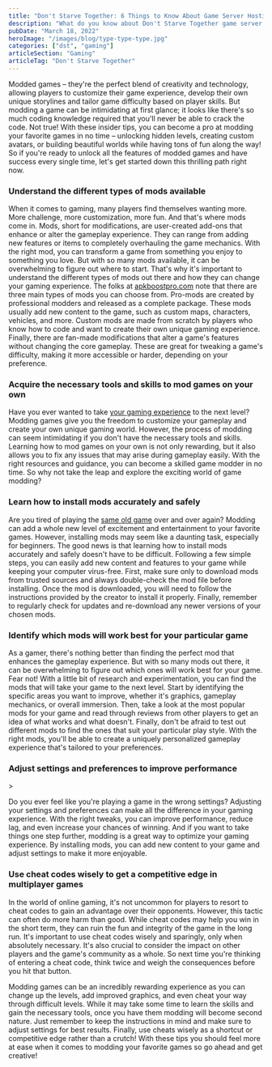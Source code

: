 ```yaml
---
title: "Don't Starve Together: 6 Things to Know About Game Server Hosting"
description: "What do you know about Don't Starve Together game server hosting? Read about some important things to consider about these servers."
pubDate: "March 18, 2022"
heroImage: "/images/blog/type-type-type.jpg"
categories: ["dst", "gaming"]
articleSection: "Gaming"
articleTag: "Don't Starve Together"
---
```


Modded games – they're the perfect blend of creativity and technology, allowing players to customize their game experience, develop their own unique storylines and tailor game difficulty based on player skills. But modding a game can be intimidating at first glance; it looks like there's so much coding knowledge required that you'll never be able to crack the code. Not true! With these insider tips, you can become a pro at modding your favorite games in no time – unlocking hidden levels, creating custom avatars, or building beautiful worlds while having tons of fun along the way! So if you're ready to unlock all the features of modded games and have success every single time, let's get started down this thrilling path right now.

### Understand the different types of mods available

When it comes to gaming, many players find themselves wanting more. More challenge, more customization, more fun. And that's where mods come in. Mods, short for modifications, are user-created add-ons that enhance or alter the gameplay experience. They can range from adding new features or items to completely overhauling the game mechanics. With the right mod, you can transform a game from something you enjoy to something you love. But with so many mods available, it can be overwhelming to figure out where to start. That's why it's important to understand the different types of mods out there and how they can change your gaming experience. The folks at [apkboostpro.com](https://apkboostpro.com/) note that there are three main types of mods you can choose from. Pro-mods are created by professional modders and released as a complete package. These mods usually add new content to the game, such as custom maps, characters, vehicles, and more. Custom mods are made from scratch by players who know how to code and want to create their own unique gaming experience. Finally, there are fan-made modifications that alter a game's features without changing the core gameplay. These are great for tweaking a game's difficulty, making it more accessible or harder, depending on your preference.

### Acquire the necessary tools and skills to mod games on your own

Have you ever wanted to take [your gaming experience](https://aleforge.net/blog/the-most-popular-multiplayer-games-to-try-out-today) to the next level? Modding games give you the freedom to customize your gameplay and create your own unique gaming world. However, the process of modding can seem intimidating if you don't have the necessary tools and skills. Learning how to mod games on your own is not only rewarding, but it also allows you to fix any issues that may arise during gameplay easily. With the right resources and guidance, you can become a skilled game modder in no time. So why not take the leap and explore the exciting world of game modding?

### Learn how to install mods accurately and safely

Are you tired of playing the [same old game](https://www.forbes.com/sites/paultassi/2021/01/31/a-cyberpunk-2077-warning-if-youre-using-mods-or-crafted-saves/) over and over again? Modding can add a whole new level of excitement and entertainment to your favorite games. However, installing mods may seem like a daunting task, especially for beginners. The good news is that learning how to install mods accurately and safely doesn't have to be difficult. Following a few simple steps, you can easily add new content and features to your game while keeping your computer virus-free. First, make sure only to download mods from trusted sources and always double-check the mod file before installing. Once the mod is downloaded, you will need to follow the instructions provided by the creator to install it properly. Finally, remember to regularly check for updates and re-download any newer versions of your chosen mods.

### Identify which mods will work best for your particular game

As a gamer, there's nothing better than finding the perfect mod that enhances the gameplay experience. But with so many mods out there, it can be overwhelming to figure out which ones will work best for your game. Fear not! With a little bit of research and experimentation, you can find the mods that will take your game to the next level. Start by identifying the specific areas you want to improve, whether it's graphics, gameplay mechanics, or overall immersion. Then, take a look at the most popular mods for your game and read through reviews from other players to get an idea of what works and what doesn't. Finally, don't be afraid to test out different mods to find the ones that suit your particular play style. With the right mods, you'll be able to create a uniquely personalized gameplay experience that's tailored to your preferences.

### Adjust settings and preferences to improve performance

\>

Do you ever feel like you're playing a game in the wrong settings? Adjusting your settings and preferences can make all the difference in your gaming experience. With the right tweaks, you can improve performance, reduce lag, and even increase your chances of winning. And if you want to take things one step further, modding is a great way to optimize your gaming experience. By installing mods, you can add new content to your game and adjust settings to make it more enjoyable.

### Use cheat codes wisely to get a competitive edge in multiplayer games

In the world of online gaming, it's not uncommon for players to resort to cheat codes to gain an advantage over their opponents. However, this tactic can often do more harm than good. While cheat codes may help you win in the short term, they can ruin the fun and integrity of the game in the long run. It's important to use cheat codes wisely and sparingly, only when absolutely necessary. It's also crucial to consider the impact on other players and the game's community as a whole. So next time you're thinking of entering a cheat code, think twice and weigh the consequences before you hit that button.

Modding games can be an incredibly rewarding experience as you can change up the levels, add improved graphics, and even cheat your way through difficult levels. While it may take some time to learn the skills and gain the necessary tools, once you have them modding will become second nature. Just remember to keep the instructions in mind and make sure to adjust settings for best results. Finally, use cheats wisely as a shortcut or competitive edge rather than a crutch! With these tips you should feel more at ease when it comes to modding your favorite games so go ahead and get creative!
